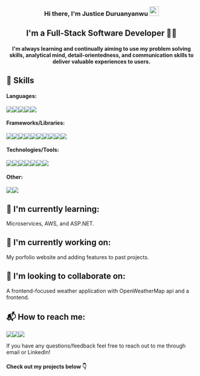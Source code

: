 <h3 align="center"> Hi there, I'm Justice Duruanyanwu <img src="https://camo.githubusercontent.com/e8e7b06ecf583bc040eb60e44eb5b8e0ecc5421320a92929ce21522dbc34c891/68747470733a2f2f6d656469612e67697068792e636f6d2f6d656469612f6876524a434c467a6361737252346961377a2f67697068792e676966" width="25px" data-canonical-src="https://media.giphy.com/media/hvRJCLFzcasrR4ia7z/giphy.gif" style="max-width: 100%;"></h3>

<h2 align="center"> I'm a Full-Stack Software Developer 👨‍💻</h2>
<h4 align="center"> I'm always learning and continually aiming to use my problem solving skills, analytical mind, detail-orientedness, and communication skills to deliver valuable experiences to users.</h4>

<!--h3 align="center"><a href="https://just1c.netlify.app/">Click here to see my portfolio site.</a></h3-->

<h2 align="left">💼 Skills</h2>
<h4>Languages:</h4> <div><img src="https://img.shields.io/badge/python-%23ED8B00.svg?style=for-the-badge&logo=python&logoColor=white"/><img src="https://img.shields.io/badge/javascript-%23323330.svg?style=for-the-badge&logo=javascript&logoColor=%23F7DF1E"/><img src="https://img.shields.io/badge/typescript-%23007ACC.svg?style=for-the-badge&logo=typescript&logoColor=white"/><img src="https://img.shields.io/badge/css3-%231572B6.svg?style=for-the-badge&logo=css3&logoColor=white"/><img src="https://img.shields.io/badge/html5-%23E34F26.svg?style=for-the-badge&logo=html5&logoColor=white"/></div>

<h4>Frameworks/Libraries:</h4><div><img src="https://img.shields.io/badge/spring-%236DB33F.svg?style=for-the-badge&logo=spring&logoColor=white"/><img src="https://img.shields.io/badge/react-%2320232a.svg?style=for-the-badge&logo=react&logoColor=%2361DAFB" /><img src="https://img.shields.io/badge/React_Router-CA4245?style=for-the-badge&logo=react-router&logoColor=white" /><img src="https://img.shields.io/badge/redux-%23593d88.svg?style=for-the-badge&logo=redux&logoColor=white"/><img src="https://img.shields.io/badge/angular-%23DD0031.svg?style=for-the-badge&logo=angular&logoColor=white"/><img src="https://img.shields.io/badge/ruby on rails-%23CC0000.svg?style=for-the-badge&logo=ruby-on-rails&logoColor=white"/><img src="https://img.shields.io/badge/Junit5-25A162?style=for-the-badge&logo=junit5&logoColor=white"/><img src="https://img.shields.io/badge/bootstrap-%23563D7C.svg?style=for-the-badge&logo=bootstrap&logoColor=white"/><img src="https://img.shields.io/badge/Material Ui-%230081CB.svg?style=for-the-badge&logo=material-ui&logoColor=white"/><img src="https://img.shields.io/badge/npm-CB3837?style=for-the-badge&logo=npm&logoColor=white"/></div>

<h4>Technologies/Tools:</h4><div><img src="https://img.shields.io/badge/postgres-%23316192.svg?style=for-the-badge&logo=postgresql&logoColor=white"/><img src="https://img.shields.io/badge/sqlite-%2307405e.svg?style=for-the-badge&logo=sqlite&logoColor=white"/><img src="https://img.shields.io/badge/Webpack-8DD6F9?style=for-the-badge&logo=Webpack&logoColor=white"/><img src="https://img.shields.io/badge/git-%23F05033.svg?style=for-the-badge&logo=git&logoColor=white"/><img src="https://img.shields.io/badge/netlify-%23000000.svg?style=for-the-badge&logo=netlify&logoColor=#00C7B7"/><img src="https://img.shields.io/badge/Canva-%2300C4CC.svg?style=for-the-badge&logo=Canva&logoColor=white"/><img src="https://img.shields.io/badge/Visual%20Studio%20Code-0078d7.svg?style=for-the-badge&logo=visual-studio-code&logoColor=white"/>
</div>

<h4>Other:</h4><div>
<img src="https://img.shields.io/badge/JWT-black?style=for-the-badge&logo=JSON%20web%20tokens"/><img src="https://img.shields.io/badge/yarn-%232C8EBB.svg?style=for-the-badge&logo=yarn&logoColor=white"/>
</div>

<h2>🌱 I'm currently learning:</h2>
<p>Microservices, AWS, and ASP.NET.</p>

<h2>🔭 I'm currently working on:</h2>
<p>My porfolio website and adding features to past projects.</p>

<h2>👯 I'm looking to collaborate on:</h2>
<p>A frontend-focused weather application with OpenWeatherMap api and a frontend.</p>


<h2 align="left">📬 How to reach me: </h2>
<p dir="auto"><a href="mailto:justiceduruanyanwu@gmail.com"><img src="https://img.shields.io/badge/justiceduruanyanwu@gmail.com-D14836?style=for-the-badge&logo=gmail&logoColor=white" /></a><a href="https://www.linkedin.com/in/justice-duru-53ab582a1/"><img src="https://img.shields.io/badge/linkedin-%230077B5.svg?style=for-the-badge&logo=linkedin&logoColor=white" /></a><a href="https://dev.to/just1c"><img src="https://img.shields.io/badge/dev.to-0A0A0A?style=for-the-badge&logo=dev.to&logoColor=white" /></a></p>

<p>If you have any questions/feedback feel free to reach out to me through email or LinkedIn!</p>

<h4>Check out my projects below 👇</h4>

<!--
**just1c/just1c** is a ✨ _special_ ✨ repository because its `README.md` (this file) appears on your GitHub profile.

Here are some ideas to get you started:

- 🔭 I’m currently working on ...
- 🌱 I’m currently learning ...
- 👯 I’m looking to collaborate on ...
- 🤔 I’m looking for help with ...
- 💬 Ask me about ...
- 📫 How to reach me: ...
- 😄 Pronouns: ...
- ⚡ Fun fact: ...
-->
